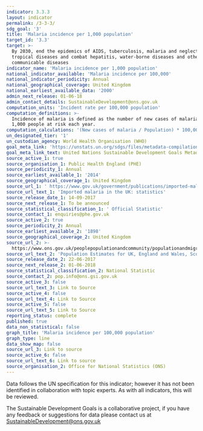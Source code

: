 ```yaml
---
indicator: 3.3.3
layout: indicator
permalink: /3-3-3/
sdg_goal: '3'
title: 'Malaria incidence per 1,000 population'
target_id: '3.3'
target: >-
  By 2030, end the epidemics of AIDS, tuberculosis, malaria and neglected
  tropical diseases and combat hepatitis, water-borne diseases and other
  communicable diseases
indicator_name: 'Malaria incidence per 1,000 population'
national_indicator_available: 'Malaria incidence per 100,000'
national_indicator_periodicity: Annual
national_geographical_coverage: United Kingdom
national_earliest_available_data: '2000'
admin_next_release: 01-06-18
admin_contact_details: SustainableDevelopment@ons.gov.uk
computation_units: 'Incident rate per 100,000 population'
computation_definitions: >-
  Incidence of malaria is defined as the number of new cases of malaria per
  1,000 people at risk each year.
computation_calculations: '(New cases of malaria / Population) * 100,000'
un_designated_tier: '1'
un_custodian_agency: World Health Organisation (WHO)
goal_meta_link: 'https://unstats.un.org/sdgs/files/metadata-compilation/Metadata-Goal-3.pdf'
goal_meta_link_text: United Nations Sustainable Development Goals Metadata (PDF 431 KB)
source_active_1: true
source_organisation_1: Public Health England (PHE)
source_periodicity_1: Annual
source_earliest_available_1: '2014'
source_geographical_coverage_1: United Kingdom
source_url_1: ' https://www.gov.uk/government/publications/imported-malaria-in-the-uk-statistics'
source_url_text_1: 'Imported malaria in the UK: statistics'
source_release_date_1: 14-09-2017
source_next_release_1: To be announced
source_statistical_classification_1: ' Official Statistic'
source_contact_1: enquiries@phe.gov.uk
source_active_2: true
source_periodicity_2: Annual
source_earliest_available_2: '1898'
source_geographical_coverage_2: United Kingdom
source_url_2: >-
  https://www.ons.gov.uk/peoplepopulationandcommunity/populationandmigration/populationestimates/datasets/populationestimatesforukenglandandwalesscotlandandnorthernireland
source_url_text_2: 'Population Estimates for UK, England and Wales, Scotland and Northern Ireland'
source_release_date_2: 22-06-2017
source_next_release_2: 01-06-2018
source_statistical_classification_2: National Statistic
source_contact_2: pop.info@ons.gsi.gov.uk
source_active_3: false
source_url_text_3: Link to Source
source_active_4: false
source_url_text_4: Link to Source
source_active_5: false
source_url_text_5: Link to Source
reporting_status: complete
published: true
data_non_statistical: false
graph_title: 'Malaria incidence per 100,000 population'
graph_type: line
data_show_map: false
source_url_3: Link to source
source_active_6: false
source_url_text_6: Link to source
source_organisation_2: Office for National Statistics (ONS)
---
```

Data follows the UN specification for this indicator; however it has not been identified in collaboration with topic experts. As with all indicators, this will be reviewed.
  
The Sustainable Development Goals is a collaborative project, if you have any feedback or suggestions for data please contact us at <SustainableDevelopment@ons.gov.uk>
